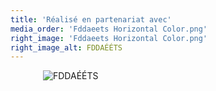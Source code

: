 ```yaml
---
title: 'Réalisé en partenariat avec'
media_order: 'Fddaeets Horizontal Color.png'
right_image: 'Fddaeets Horizontal Color.png'
right_image_alt: FDDAÉÉTS
---
```


<img
  alt="FDDAÉÉTS"
  src="https://raconteurs.etsmtl.ca/user/pages/01.home/_remerciement/Fddaeets%20Horizontal%20Color.png"
  style="
    display: block;
    height: auto;
    margin-left: auto;
    margin-right: auto;
    max-width: 400px;
  "
/>